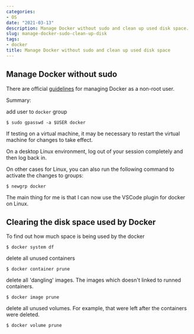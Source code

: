 ```yaml
---
categories:
- OS
date: "2021-03-13"
description: Manage Docker without sudo and clean up used disk space.
slug: manage-docker-sudo-clean-up-disk
tags:
- docker
title: Manage Docker without sudo and clean up used disk space
---
```


Manage Docker without sudo
--------------------------

There are official [guidelines](https://docs.docker.com/engine/install/linux-postinstall/#manage-docker-as-a-non-root-user) for managing Docker as a non-root user.

Summary:

add user to `docker` group

```
$ sudo gpasswd -a $USER docker
```

If testing on a virtual machine, it may be necessary to restart the virtual machine for changes to take effect.

On a desktop Linux environment, log out of your session completely and then log back in.

On other cases for Linux, you can also run the following command to activate the changes to groups:

```
$ newgrp docker
```

The main thing for me is that I can now use the VSCode plugin for docker on Linux.

Clearing the disk space used by Docker
--------------------------------------

To find out how much space is being used by the docker

```
$ docker system df
```

delete all unused containers

```
$ docker container prune
```

delete all 'dangling' images. The images which doesn't linked to runned containers.

```
$ docker image prune
```

delete all unused volumes. For example, that were left after the containers were deleted.

```
$ docker volume prune
```
